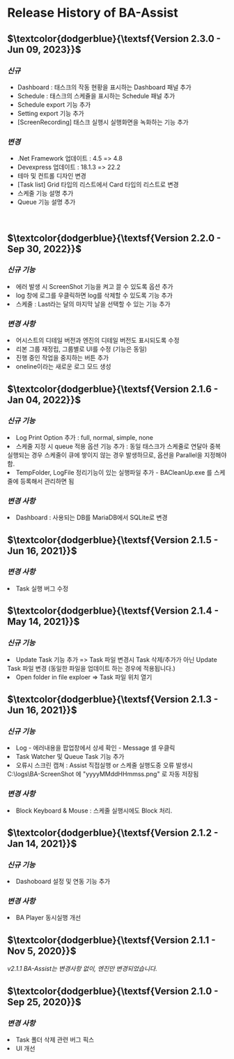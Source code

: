 # **Release History of BA-Assist**   

## **$\textcolor{dodgerblue}{\textsf{Version 2.3.0 - Jun 09, 2023}}$**   
### *신규*    
- Dashboard : 태스크의 작동 현황을 표시하는 Dashboard 패널 추가   
- Schedule :  태스크의 스케쥴을 표시하는 Schedule 패널 추가   
- Schedule export 기능 추가   
- Setting export 기능 추가    
- [ScreenRecording] 태스크 실행시 실행화면을 녹화하는 기능 추가   
  
### *변경*   
- .Net Framework 업데이트 : 4.5 => 4.8    
- Devexpress 업데이트 : 18.1.3 => 22.2  
- 테마 및 컨트롤 디자인 변경   
- [Task list] Grid 타입의 리스트에서 Card 타입의 리스트로 변경   
- 스케줄 기능 설명 추가    
- Queue 기능 설명 추가    
  
<br/>


## **$\textcolor{dodgerblue}{\textsf{Version 2.2.0 - Sep 30, 2022}}$**     

### *신규 기능*   
<li>에러 발생 시 ScreenShot 기능을 켜고 끌 수 있도록 옵션 추가</li>
          <li>log 창에 로그를 우클릭하면 log를 삭제할 수 있도록 기능 추가</li>
          <li>스케줄 : Last라는 달의 마지막 날을 선택할 수 있는 기능 추가</li>   
          
### *변경 사항*   
<li>어시스트의 디테일 버전과 엔진의 디테일 버전도 표시되도록 수정</li>
<li>리본 그룹 재정립, 그룹별로 UI를 수정 (기능은 동일)</li>
<li>진행 중인 작업을 중지하는 버튼 추가</li>
<li>oneline이라는 새로운 로그 모드 생성</li>   

## **$\textcolor{dodgerblue}{\textsf{Version 2.1.6 - Jan 04, 2022}}$**     

### *신규 기능*    
<li>Log Print Option 추가 : full, normal, simple, none</li>
<li>스케줄 지정 시 queue 적용 옵션 기능 추가 : 동일 태스크가 스케줄로 연달아 중복 실행되는 경우 스케줄이 큐에 쌓이지 않는 경우 발생하므로, 옵션을 Parallel을 지정해야 함. </li>
<li>TempFolder, LogFile 정리기능이 있는 실행파일 추가 - BACleanUp.exe 를 스케줄에 등록해서 관리하면 됨</li>    

### *변경 사항*     
<li>Dashboard : 사용되는 DB를 MariaDB에서 SQLite로 변경</li>    

## **$\textcolor{dodgerblue}{\textsf{Version 2.1.5 - Jun 16, 2021}}$**     

### *변경 사항*     
<li>Task 실행 버그 수정</li>    

## **$\textcolor{dodgerblue}{\textsf{Version 2.1.4 - May 14, 2021}}$**     

### *신규 기능*    
<li>Update Task 기능 추가  => Task 파일 변경시 Task 삭제/추가가 아닌 Update Task 파일 변경 (동일한 파일을 업데이트 하는 경우에 적용됩니다.)</li>
<li>Open folder in file exploer  => Task 파일 위치 열기</li>    

## **$\textcolor{dodgerblue}{\textsf{Version 2.1.3 - Jun 16, 2021}}$**     

### *신규 기능*   
<li>Log - 에러내용을 팝업창에서 상세 확인 - Message 셀 우클릭 </li>
<li>Task Watcher 및 Queue Task 기능 추가</li>
<li>오류시 스크린 캡쳐 : Assist 직접실행 or 스케줄 실행도중 오류 발생시  C:\logs\BA-ScreenShot 에 "yyyyMMddHHmmss.png" 로 자동 저장됨</li>    

### *변경 사항*   
<li>Block Keyboard & Mouse : 스케줄 실행시에도 Block 처리.</li>     

## **$\textcolor{dodgerblue}{\textsf{Version 2.1.2 - Jan 14, 2021}}$**     

### *신규 기능*    
<li>Dashoboard 설정 및 연동 기능 추가 </li>   

### *변경 사항*   
<li>BA Player 동시실행 개선</li>    

## **$\textcolor{dodgerblue}{\textsf{Version 2.1.1 - Nov 5, 2020}}$**     

*v2.1.1 BA-Assist는 변경사항 없이, 엔진만 변경되었습니다.*    


## **$\textcolor{dodgerblue}{\textsf{Version 2.1.0 - Sep 25, 2020}}$**     
### *변경 사항*    
<li>Task 폴더 삭제 관련 버그 픽스</li>        
<li>UI 개선</li>

